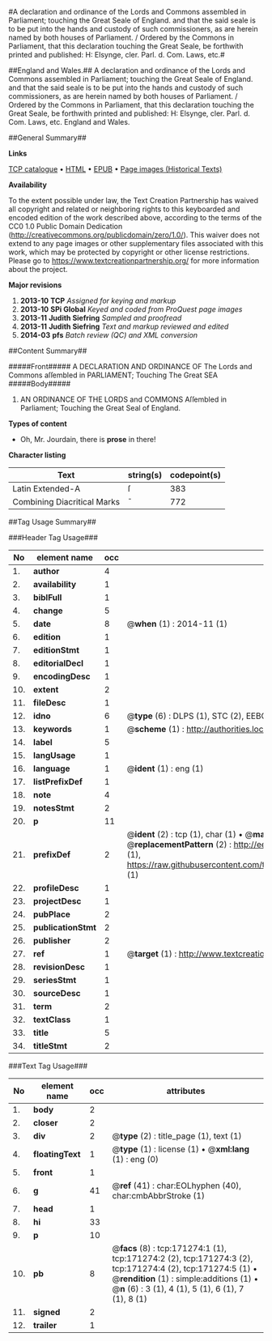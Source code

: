 #A declaration and ordinance of the Lords and Commons assembled in Parliament; touching the Great Seale of England. and that the said seale is to be put into the hands and custody of such commissioners, as are herein named by both houses of Parliament. / Ordered by the Commons in Parliament, that this declaration touching the Great Seale, be forthwith printed and published: H: Elsynge, cler. Parl. d. Com. Laws, etc.#

##England and Wales.##
A declaration and ordinance of the Lords and Commons assembled in Parliament; touching the Great Seale of England. and that the said seale is to be put into the hands and custody of such commissioners, as are herein named by both houses of Parliament. / Ordered by the Commons in Parliament, that this declaration touching the Great Seale, be forthwith printed and published: H: Elsynge, cler. Parl. d. Com.
Laws, etc.
England and Wales.

##General Summary##

**Links**

[TCP catalogue](http://www.ota.ox.ac.uk/tcp/)  • 
[HTML](http://tei.it.ox.ac.uk/tcp/Texts-HTML/free/A82/A82594.html)  • 
[EPUB](http://tei.it.ox.ac.uk/tcp/Texts-EPUB/free/A82/A82594.epub) • 
[Page images (Historical Texts)](https://historicaltexts.jisc.ac.uk/eebo-45097675e)

**Availability**

To the extent possible under law, the Text Creation Partnership has waived all copyright and related or neighboring rights to this keyboarded and encoded edition of the work described above, according to the terms of the CC0 1.0 Public Domain Dedication (http://creativecommons.org/publicdomain/zero/1.0/). This waiver does not extend to any page images or other supplementary files associated with this work, which may be protected by copyright or other license restrictions. Please go to https://www.textcreationpartnership.org/ for more information about the project.

**Major revisions**

1. __2013-10__ __TCP__ *Assigned for keying and markup*
1. __2013-10__ __SPi Global__ *Keyed and coded from ProQuest page images*
1. __2013-11__ __Judith Siefring__ *Sampled and proofread*
1. __2013-11__ __Judith Siefring__ *Text and markup reviewed and edited*
1. __2014-03__ __pfs__ *Batch review (QC) and XML conversion*

##Content Summary##

#####Front#####
A DECLARATION AND ORDINANCE OF The Lords and Commons aſſembled in PARLIAMENT; Touching The Great SEA
#####Body#####

1. AN ORDINANCE OF THE LORDS and COMMONS Aſſembled in Parliament; Touching the Great Seal of England.

**Types of content**

  * Oh, Mr. Jourdain, there is **prose** in there!

**Character listing**


|Text|string(s)|codepoint(s)|
|---|---|---|
|Latin Extended-A|ſ|383|
|Combining             Diacritical Marks|̄|772|

##Tag Usage Summary##

###Header Tag Usage###

|No|element name|occ|attributes|
|---|---|---|---|
|1.|__author__|4||
|2.|__availability__|1||
|3.|__biblFull__|1||
|4.|__change__|5||
|5.|__date__|8| @__when__ (1) : 2014-11 (1)|
|6.|__edition__|1||
|7.|__editionStmt__|1||
|8.|__editorialDecl__|1||
|9.|__encodingDesc__|1||
|10.|__extent__|2||
|11.|__fileDesc__|1||
|12.|__idno__|6| @__type__ (6) : DLPS (1), STC (2), EEBO-CITATION (1), OCLC (1), VID (1)|
|13.|__keywords__|1| @__scheme__ (1) : http://authorities.loc.gov/ (1)|
|14.|__label__|5||
|15.|__langUsage__|1||
|16.|__language__|1| @__ident__ (1) : eng (1)|
|17.|__listPrefixDef__|1||
|18.|__note__|4||
|19.|__notesStmt__|2||
|20.|__p__|11||
|21.|__prefixDef__|2| @__ident__ (2) : tcp (1), char (1)  •  @__matchPattern__ (2) : ([0-9\-]+):([0-9IVX]+) (1), (.+) (1)  •  @__replacementPattern__ (2) : http://eebo.chadwyck.com/downloadtiff?vid=$1&page=$2 (1), https://raw.githubusercontent.com/textcreationpartnership/Texts/master/tcpchars.xml#$1 (1)|
|22.|__profileDesc__|1||
|23.|__projectDesc__|1||
|24.|__pubPlace__|2||
|25.|__publicationStmt__|2||
|26.|__publisher__|2||
|27.|__ref__|1| @__target__ (1) : http://www.textcreationpartnership.org/docs/. (1)|
|28.|__revisionDesc__|1||
|29.|__seriesStmt__|1||
|30.|__sourceDesc__|1||
|31.|__term__|2||
|32.|__textClass__|1||
|33.|__title__|5||
|34.|__titleStmt__|2||


###Text Tag Usage###

|No|element name|occ|attributes|
|---|---|---|---|
|1.|__body__|2||
|2.|__closer__|2||
|3.|__div__|2| @__type__ (2) : title_page (1), text (1)|
|4.|__floatingText__|1| @__type__ (1) : license (1)  •  @__xml:lang__ (1) : eng (0)|
|5.|__front__|1||
|6.|__g__|41| @__ref__ (41) : char:EOLhyphen (40), char:cmbAbbrStroke (1)|
|7.|__head__|1||
|8.|__hi__|33||
|9.|__p__|10||
|10.|__pb__|8| @__facs__ (8) : tcp:171274:1 (1), tcp:171274:2 (2), tcp:171274:3 (2), tcp:171274:4 (2), tcp:171274:5 (1)  •  @__rendition__ (1) : simple:additions (1)  •  @__n__ (6) : 3 (1), 4 (1), 5 (1), 6 (1), 7 (1), 8 (1)|
|11.|__signed__|2||
|12.|__trailer__|1||
